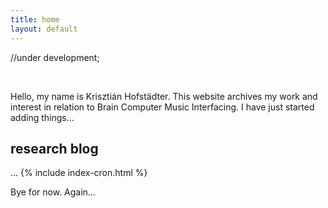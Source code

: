 ```yaml
---
title: home
layout: default
---
```


//under development;

<br>

Hello, my name is Krisztián Hofstädter. This website archives my work and interest in relation to Brain Computer Music Interfacing. I have just started adding things...


## research blog
...
{% include index-cron.html %}

Bye for now. Again...
